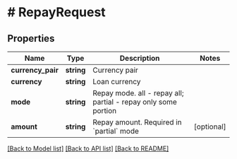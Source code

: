 # # RepayRequest

## Properties

Name | Type | Description | Notes
------------ | ------------- | ------------- | -------------
**currency_pair** | **string** | Currency pair | 
**currency** | **string** | Loan currency | 
**mode** | **string** | Repay mode. all - repay all; partial - repay only some portion | 
**amount** | **string** | Repay amount. Required in &#x60;partial&#x60; mode | [optional] 

[[Back to Model list]](../../README.md#documentation-for-models) [[Back to API list]](../../README.md#documentation-for-api-endpoints) [[Back to README]](../../README.md)
